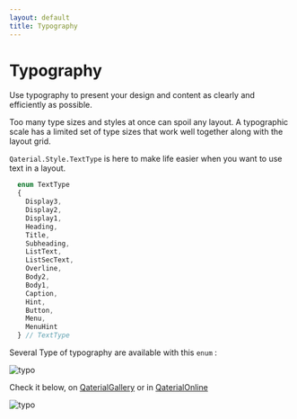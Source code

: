 ```yaml
---
layout: default
title: Typography
---
```


# Typography

Use typography to present your design and content as clearly and efficiently as possible.

Too many type sizes and styles at once can spoil any layout. A typographic scale has a limited set of type sizes that work well together along with the layout grid.

`Qaterial.Style.TextType` is here to make life easier when you want to use text in a layout.

```js
  enum TextType
  {
    Display3,
    Display2,
    Display1,
    Heading,
    Title,
    Subheading,
    ListText,
    ListSecText,
    Overline,
    Body2,
    Body1,
    Caption,
    Hint,
    Button,
    Menu,
    MenuHint
  } // TextType
```

Several Type of typography are available with this `enum` :

![typo](https://user-images.githubusercontent.com/51703091/86353850-3f217780-bc68-11ea-86ec-3709fcac1129.png)

Check it below, on [QaterialGallery](https://olivierldff.github.io/QaterialGallery/) or in [QaterialOnline](https://olivierldff.github.io/QaterialOnline/)

![typo](https://user-images.githubusercontent.com/51703091/86352630-6119fa80-bc66-11ea-9613-14abee8d7f55.gif)

